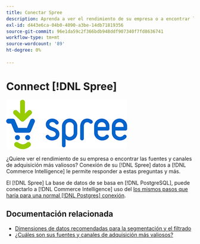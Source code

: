 ```yaml
---
title: Conectar Spree
description: Aprenda a ver el rendimiento de su empresa o a encontrar las fuentes y los canales de adquisición más valiosos.
exl-id: d443e6ca-04b0-4090-a3be-14db71819356
source-git-commit: 96e1da59c2f366bdb948ddf907340f7fd8636741
workflow-type: tm+mt
source-wordcount: '89'
ht-degree: 0%

---
```


# Connect [!DNL Spree]

![](../../../assets/spree-commerce-logo.png)

¿Quiere ver el rendimiento de su empresa o encontrar las fuentes y canales de adquisición más valiosos? Conexión de su [!DNL Spree] datos a [!DNL Commerce Intelligence] le permite responder a estas preguntas y más.

El [!DNL Spree] La base de datos de se basa en [!DNL PostgreSQL], puede conectarlo a [!DNL Commerce Intelligence] uso del [los mismos pasos que haría para una normal [!DNL Postgres] conexión](../integrations/postgresql.md).

## Documentación relacionada

* [Dimensiones de datos recomendadas para la segmentación y el filtrado](../../../best-practices/segment-filter.md)
* [¿Cuáles son sus fuentes y canales de adquisición más valiosos?](../../analysis/most-value-source-channel.md)
